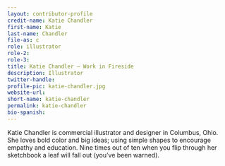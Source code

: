 ```yaml
---
layout: contributor-profile
credit-name: Katie Chandler
first-name: Katie
last-name: Chandler
file-as: c
role: illustrator
role-2:
role-3:
title: Katie Chandler — Work in Fireside
description: Illustrator
twitter-handle:
profile-pic: katie-chandler.jpg
website-url:
short-name: katie-chandler
permalink: katie-chandler
bio-spanish:
---
```

Katie Chandler is commercial illustrator and designer in Columbus, Ohio. She loves bold color and big ideas; using simple shapes to encourage empathy and education. Nine times out of ten when you flip through her sketchbook a leaf will fall out (you’ve been warned).
